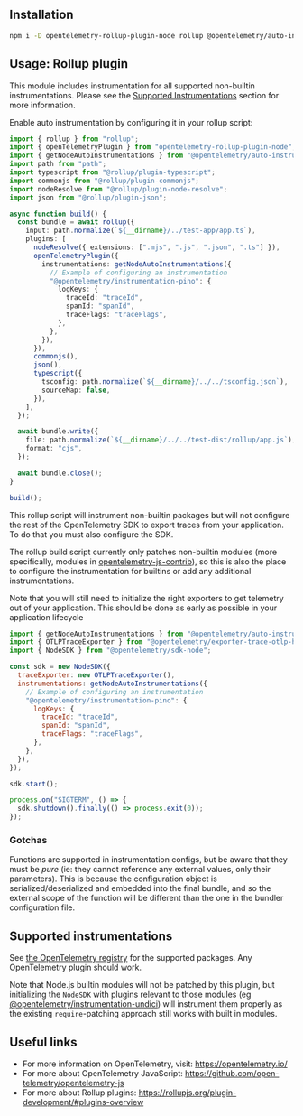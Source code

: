 ## Installation

```bash
npm i -D opentelemetry-rollup-plugin-node rollup @opentelemetry/auto-instrumentations-node @rollup/plugin-typescript @rollup/plugin-commonjs @rollup/plugin-node-resolve @rollup/plugin-json
```

## Usage: Rollup plugin

This module includes instrumentation for all supported non-builtin instrumentations.
Please see the [Supported Instrumentations](#supported-instrumentations) section for more information.

Enable auto instrumentation by configuring it in your rollup script:

```typescript
import { rollup } from "rollup";
import { openTelemetryPlugin } from "opentelemetry-rollup-plugin-node";
import { getNodeAutoInstrumentations } from "@opentelemetry/auto-instrumentations-node";
import path from "path";
import typescript from "@rollup/plugin-typescript";
import commonjs from "@rollup/plugin-commonjs";
import nodeResolve from "@rollup/plugin-node-resolve";
import json from "@rollup/plugin-json";

async function build() {
  const bundle = await rollup({
    input: path.normalize(`${__dirname}/../test-app/app.ts`),
    plugins: [
      nodeResolve({ extensions: [".mjs", ".js", ".json", ".ts"] }),
      openTelemetryPlugin({
        instrumentations: getNodeAutoInstrumentations({
          // Example of configuring an instrumentation
          "@opentelemetry/instrumentation-pino": {
            logKeys: {
              traceId: "traceId",
              spanId: "spanId",
              traceFlags: "traceFlags",
            },
          },
        }),
      }),
      commonjs(),
      json(),
      typescript({
        tsconfig: path.normalize(`${__dirname}/../../tsconfig.json`),
        sourceMap: false,
      }),
    ],
  });

  await bundle.write({
    file: path.normalize(`${__dirname}/../../test-dist/rollup/app.js`),
    format: "cjs",
  });

  await bundle.close();
}

build();
```

This rollup script will instrument non-builtin packages but will not configure the rest of the OpenTelemetry SDK to export traces
from your application. To do that you must also configure the SDK.

The rollup build script currently only patches non-builtin modules (more specifically, modules in [opentelemetry-js-contrib](https://github.com/open-telemetry/opentelemetry-js-contrib)), so this is also the place to configure the instrumentation
for builtins or add any additional instrumentations.

Note that you will still need to initialize the right exporters to get telemetry out of your application. This should be done as early as possible in your application lifecycle

```javascript
import { getNodeAutoInstrumentations } from "@opentelemetry/auto-instrumentations-node";
import { OTLPTraceExporter } from "@opentelemetry/exporter-trace-otlp-http";
import { NodeSDK } from "@opentelemetry/sdk-node";

const sdk = new NodeSDK({
  traceExporter: new OTLPTraceExporter(),
  instrumentations: getNodeAutoInstrumentations({
    // Example of configuring an instrumentation
    "@opentelemetry/instrumentation-pino": {
      logKeys: {
        traceId: "traceId",
        spanId: "spanId",
        traceFlags: "traceFlags",
      },
    },
  }),
});

sdk.start();

process.on("SIGTERM", () => {
  sdk.shutdown().finally(() => process.exit(0));
});
```

### Gotchas

Functions are supported in instrumentation configs, but be aware that they must be _pure_ (ie: they cannot reference any external values, only their parameters). This is because the configuration object is serialized/deserialized and embedded into the final bundle, and so the external scope of the function will be different than the one in the bundler configuration file.

## Supported instrumentations

See [the OpenTelemetry registry](https://opentelemetry.io/ecosystem/registry/?language=js&component=instrumentation) for the supported packages. Any OpenTelemetry plugin should work.

Note that Node.js builtin modules will not be patched by this plugin, but initializing the `NodeSDK` with plugins relevant to those modules (eg [@opentelemetry/instrumentation-undici](https://www.npmjs.com/package/@opentelemetry/instrumentation-undici)) will instrument them properly as the existing `require`-patching approach still works with built in modules.

## Useful links

- For more information on OpenTelemetry, visit: <https://opentelemetry.io/>
- For more about OpenTelemetry JavaScript: <https://github.com/open-telemetry/opentelemetry-js>
- For more about Rollup plugins: <https://rollupjs.org/plugin-development/#plugins-overview>
